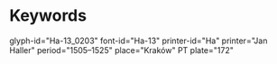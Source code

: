 # Keywords
glyph-id="Ha-13_0203"
font-id="Ha-13"
printer-id="Ha"
printer="Jan Haller"
period="1505–1525"
place="Kraków"
PT plate="172"

